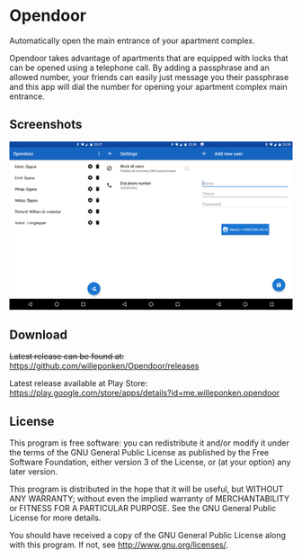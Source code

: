 # Opendoor

Automatically open the main entrance of your apartment complex.

Opendoor takes advantage of apartments that are equipped with locks that can be opened using a telephone call. By adding a passphrase and an allowed number, your friends can easily just message you their passphrase and this app will dial the number for opening your apartment complex main entrance.

## Screenshots
![Opendoor](opendoor-screenshots.png)

## Download
~~Latest release can be found at:~~
https://github.com/willeponken/Opendoor/releases

Latest release available at Play Store:
https://play.google.com/store/apps/details?id=me.willeponken.opendoor

## License
This program is free software: you can redistribute it and/or modify
it under the terms of the GNU General Public License as published by
the Free Software Foundation, either version 3 of the License, or
(at your option) any later version.

This program is distributed in the hope that it will be useful,
but WITHOUT ANY WARRANTY; without even the implied warranty of
MERCHANTABILITY or FITNESS FOR A PARTICULAR PURPOSE.  See the
GNU General Public License for more details.

You should have received a copy of the GNU General Public License
along with this program.  If not, see <http://www.gnu.org/licenses/>.
